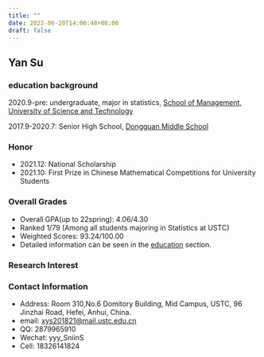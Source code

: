 ```yaml
---
title: ""
date: 2022-06-20T14:00:48+08:00
draft: false
---
```


## Yan Su

### education background

2020.9-pre: undergraduate, major in statistics, [School of Management](http://en.business.ustc.edu.cn/), [University of Science and Technology](http://en.ustc.edu.cn/) 

2017.9-2020.7: Senior High School, [Dongguan Middle School](https://www.dgzx.net/)

### Honor

- 2021.12: National Scholarship
- 2021.10: First Prize in Chinese Mathematical Competitions for University Students

### Overall Grades

- Overall GPA(up to 22spring): 4.06/4.30 
- Ranked 1/79 (Among all students majoring in Statistics at USTC)
- Weighted Scores: 93.24/100.00
- Detailed information can be seen in the [education](../education/) section.

### Research Interest

### Contact Information

- Address: Room 310,No.6 Domitory Building, Mid Campus, USTC, 96 Jinzhai Road, Hefei, Anhui, China.
- email: xys201821@mail.ustc.edu.cn
- QQ: 2879965910
- Wechat: yyy_SniinS
- Cell: 18326141824